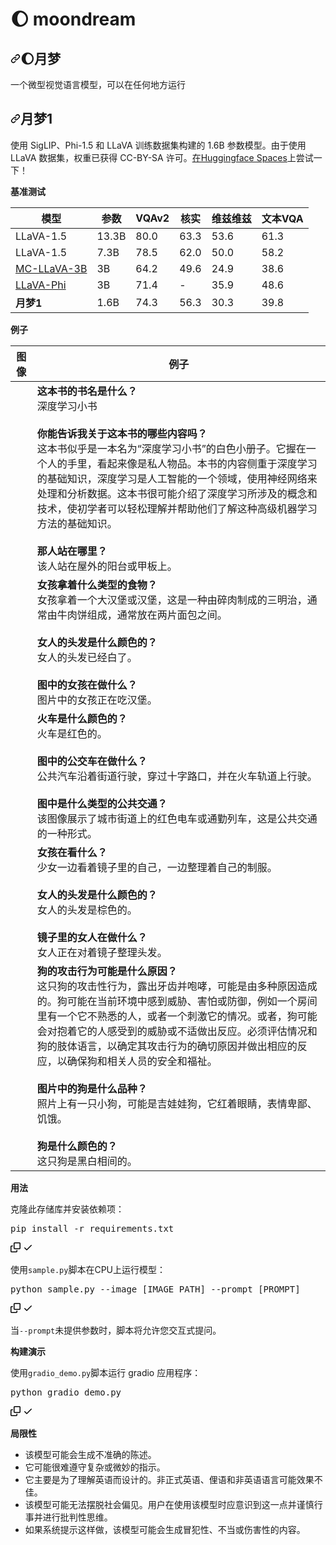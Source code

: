 # 🌔 moondream

<div class="Box-sc-g0xbh4-0 bJMeLZ js-snippet-clipboard-copy-unpositioned" data-hpc="true"><article class="markdown-body entry-content container-lg" itemprop="text"><h1 tabindex="-1" dir="auto"><a id="user-content--moondream" class="anchor" aria-hidden="true" tabindex="-1" href="#-moondream"><svg class="octicon octicon-link" viewBox="0 0 16 16" version="1.1" width="16" height="16" aria-hidden="true"><path d="m7.775 3.275 1.25-1.25a3.5 3.5 0 1 1 4.95 4.95l-2.5 2.5a3.5 3.5 0 0 1-4.95 0 .751.751 0 0 1 .018-1.042.751.751 0 0 1 1.042-.018 1.998 1.998 0 0 0 2.83 0l2.5-2.5a2.002 2.002 0 0 0-2.83-2.83l-1.25 1.25a.751.751 0 0 1-1.042-.018.751.751 0 0 1-.018-1.042Zm-4.69 9.64a1.998 1.998 0 0 0 2.83 0l1.25-1.25a.751.751 0 0 1 1.042.018.751.751 0 0 1 .018 1.042l-1.25 1.25a3.5 3.5 0 1 1-4.95-4.95l2.5-2.5a3.5 3.5 0 0 1 4.95 0 .751.751 0 0 1-.018 1.042.751.751 0 0 1-1.042.018 1.998 1.998 0 0 0-2.83 0l-2.5 2.5a1.998 1.998 0 0 0 0 2.83Z"></path></svg></a><font style="vertical-align: inherit;"><font style="vertical-align: inherit;">🌔月梦</font></font></h1>
<p dir="auto"><font style="vertical-align: inherit;"><font style="vertical-align: inherit;">一个微型视觉语言模型，可以在任何地方运行</font></font></p>
<h2 tabindex="-1" dir="auto"><a id="user-content-moondream1" class="anchor" aria-hidden="true" tabindex="-1" href="#moondream1"><svg class="octicon octicon-link" viewBox="0 0 16 16" version="1.1" width="16" height="16" aria-hidden="true"><path d="m7.775 3.275 1.25-1.25a3.5 3.5 0 1 1 4.95 4.95l-2.5 2.5a3.5 3.5 0 0 1-4.95 0 .751.751 0 0 1 .018-1.042.751.751 0 0 1 1.042-.018 1.998 1.998 0 0 0 2.83 0l2.5-2.5a2.002 2.002 0 0 0-2.83-2.83l-1.25 1.25a.751.751 0 0 1-1.042-.018.751.751 0 0 1-.018-1.042Zm-4.69 9.64a1.998 1.998 0 0 0 2.83 0l1.25-1.25a.751.751 0 0 1 1.042.018.751.751 0 0 1 .018 1.042l-1.25 1.25a3.5 3.5 0 1 1-4.95-4.95l2.5-2.5a3.5 3.5 0 0 1 4.95 0 .751.751 0 0 1-.018 1.042.751.751 0 0 1-1.042.018 1.998 1.998 0 0 0-2.83 0l-2.5 2.5a1.998 1.998 0 0 0 0 2.83Z"></path></svg></a><font style="vertical-align: inherit;"><font style="vertical-align: inherit;">月梦1</font></font></h2>
<p dir="auto"><font style="vertical-align: inherit;"><font style="vertical-align: inherit;">使用 SigLIP、Phi-1.5 和 LLaVA 训练数据集构建的 1.6B 参数模型。</font><font style="vertical-align: inherit;">由于使用 LLaVA 数据集，权重已获得 CC-BY-SA 许可。</font></font><a href="https://huggingface.co/spaces/vikhyatk/moondream1" rel="nofollow"><font style="vertical-align: inherit;"><font style="vertical-align: inherit;">在Huggingface Spaces</font></font></a><font style="vertical-align: inherit;"><font style="vertical-align: inherit;">上尝试一下</font><font style="vertical-align: inherit;">！</font></font></p>
<p dir="auto"><strong><font style="vertical-align: inherit;"><font style="vertical-align: inherit;">基准测试</font></font></strong></p>
<table>
<thead>
<tr>
<th><font style="vertical-align: inherit;"><font style="vertical-align: inherit;">模型</font></font></th>
<th><font style="vertical-align: inherit;"><font style="vertical-align: inherit;">参数</font></font></th>
<th><font style="vertical-align: inherit;"><font style="vertical-align: inherit;">VQAv2</font></font></th>
<th><font style="vertical-align: inherit;"><font style="vertical-align: inherit;">核实</font></font></th>
<th><font style="vertical-align: inherit;"><font style="vertical-align: inherit;">维兹维兹</font></font></th>
<th><font style="vertical-align: inherit;"><font style="vertical-align: inherit;">文本VQA</font></font></th>
</tr>
</thead>
<tbody>
<tr>
<td><font style="vertical-align: inherit;"><font style="vertical-align: inherit;">LLaVA-1.5</font></font></td>
<td><font style="vertical-align: inherit;"><font style="vertical-align: inherit;">13.3B</font></font></td>
<td>80.0</td>
<td>63.3</td>
<td>53.6</td>
<td>61.3</td>
</tr>
<tr>
<td><font style="vertical-align: inherit;"><font style="vertical-align: inherit;">LLaVA-1.5</font></font></td>
<td><font style="vertical-align: inherit;"><font style="vertical-align: inherit;">7.3B</font></font></td>
<td>78.5</td>
<td>62.0</td>
<td>50.0</td>
<td>58.2</td>
</tr>
<tr>
<td><a href="https://huggingface.co/visheratin/MC-LLaVA-3b" rel="nofollow"><font style="vertical-align: inherit;"><font style="vertical-align: inherit;">MC-LLaVA-3B</font></font></a></td>
<td><font style="vertical-align: inherit;"><font style="vertical-align: inherit;">3B</font></font></td>
<td>64.2</td>
<td>49.6</td>
<td>24.9</td>
<td>38.6</td>
</tr>
<tr>
<td><a href="https://arxiv.org/pdf/2401.02330.pdf" rel="nofollow"><font style="vertical-align: inherit;"><font style="vertical-align: inherit;">LLaVA-Phi</font></font></a></td>
<td><font style="vertical-align: inherit;"><font style="vertical-align: inherit;">3B</font></font></td>
<td>71.4</td>
<td>-</td>
<td>35.9</td>
<td>48.6</td>
</tr>
<tr>
<td><strong><font style="vertical-align: inherit;"><font style="vertical-align: inherit;">月梦1</font></font></strong></td>
<td><font style="vertical-align: inherit;"><font style="vertical-align: inherit;">1.6B</font></font></td>
<td>74.3</td>
<td>56.3</td>
<td>30.3</td>
<td>39.8</td>
</tr>
</tbody>
</table>
<p dir="auto"><strong><font style="vertical-align: inherit;"><font style="vertical-align: inherit;">例子</font></font></strong></p>
<table>
<thead>
<tr>
<th><font style="vertical-align: inherit;"><font style="vertical-align: inherit;">图像</font></font></th>
<th><font style="vertical-align: inherit;"><font style="vertical-align: inherit;">例子</font></font></th>
</tr>
</thead>
<tbody>
<tr>
<td><a target="_blank" rel="noopener noreferrer" href="/vikhyat/moondream/blob/main/assets/demo-1.jpg"><img src="/vikhyat/moondream/raw/main/assets/demo-1.jpg" alt="" style="max-width: 100%;"></a></td>
<td><strong><font style="vertical-align: inherit;"><font style="vertical-align: inherit;">这本书的书名是什么？</font></font></strong><br><font style="vertical-align: inherit;"><font style="vertical-align: inherit;">深度学习小书</font></font><br><br><strong><font style="vertical-align: inherit;"><font style="vertical-align: inherit;">你能告诉我关于这本书的哪些内容吗？</font></font></strong><br><font style="vertical-align: inherit;"><font style="vertical-align: inherit;">这本书似乎是一本名为“深度学习小书”的白色小册子。</font><font style="vertical-align: inherit;">它握在一个人的手里，看起来像是私人物品。</font><font style="vertical-align: inherit;">本书的内容侧重于深度学习的基础知识，深度学习是人工智能的一个领域，使用神经网络来处理和分析数据。</font><font style="vertical-align: inherit;">这本书很可能介绍了深度学习所涉及的概念和技术，使初学者可以轻松理解并帮助他们了解这种高级机器学习方法的基础知识。</font></font><br><br><strong><font style="vertical-align: inherit;"><font style="vertical-align: inherit;">那人站在哪里？</font></font></strong><br><font style="vertical-align: inherit;"><font style="vertical-align: inherit;">该人站在屋外的阳台或甲板上。</font></font></td>
</tr>
<tr>
<td><a target="_blank" rel="noopener noreferrer" href="/vikhyat/moondream/blob/main/assets/demo-2.jpg"><img src="/vikhyat/moondream/raw/main/assets/demo-2.jpg" alt="" style="max-width: 100%;"></a></td>
<td><strong><font style="vertical-align: inherit;"><font style="vertical-align: inherit;">女孩拿着什么类型的食物？</font></font></strong><br><font style="vertical-align: inherit;"><font style="vertical-align: inherit;">女孩拿着一个大汉堡或汉堡，这是一种由碎肉制成的三明治，通常由牛肉饼组成，通常放在两片面包之间。</font></font><br><br><strong><font style="vertical-align: inherit;"><font style="vertical-align: inherit;">女人的头发是什么颜色的？</font></font></strong><br><font style="vertical-align: inherit;"><font style="vertical-align: inherit;">女人的头发已经白了。</font></font><br><br><strong><font style="vertical-align: inherit;"><font style="vertical-align: inherit;">图中的女孩在做什么？</font></font></strong><br><font style="vertical-align: inherit;"><font style="vertical-align: inherit;">图片中的女孩正在吃汉堡。</font></font></td>
</tr>
<tr>
<td><a target="_blank" rel="noopener noreferrer" href="/vikhyat/moondream/blob/main/assets/demo-3.jpg"><img src="/vikhyat/moondream/raw/main/assets/demo-3.jpg" alt="" style="max-width: 100%;"></a></td>
<td><strong><font style="vertical-align: inherit;"><font style="vertical-align: inherit;">火车是什么颜色的？</font></font></strong><br><font style="vertical-align: inherit;"><font style="vertical-align: inherit;">火车是红色的。</font></font><br><br><strong><font style="vertical-align: inherit;"><font style="vertical-align: inherit;">图中的公交车在做什么？</font></font></strong><br><font style="vertical-align: inherit;"><font style="vertical-align: inherit;">公共汽车沿着街道行驶，穿过十字路口，并在火车轨道上行驶。</font></font><br><br><strong><font style="vertical-align: inherit;"><font style="vertical-align: inherit;">图中是什么类型的公共交通？</font></font></strong><br><font style="vertical-align: inherit;"><font style="vertical-align: inherit;">该图像展示了城市街道上的红色电车或通勤列车，这是公共交通的一种形式。</font></font></td>
</tr>
<tr>
<td><a target="_blank" rel="noopener noreferrer" href="/vikhyat/moondream/blob/main/assets/demo-4.jpg"><img src="/vikhyat/moondream/raw/main/assets/demo-4.jpg" alt="" style="max-width: 100%;"></a></td>
<td><strong><font style="vertical-align: inherit;"><font style="vertical-align: inherit;">女孩在看什么？</font></font></strong><br><font style="vertical-align: inherit;"><font style="vertical-align: inherit;">少女一边看着镜子里的自己，一边整理着自己的制服。</font></font><br><br><strong><font style="vertical-align: inherit;"><font style="vertical-align: inherit;">女人的头发是什么颜色的？</font></font></strong><br><font style="vertical-align: inherit;"><font style="vertical-align: inherit;">女人的头发是棕色的。</font></font><br><br><strong><font style="vertical-align: inherit;"><font style="vertical-align: inherit;">镜子里的女人在做什么？</font></font></strong><br><font style="vertical-align: inherit;"><font style="vertical-align: inherit;">女人正在对着镜子整理头发。</font></font></td>
</tr>
<tr>
<td><a target="_blank" rel="noopener noreferrer" href="/vikhyat/moondream/blob/main/assets/demo-5.jpg"><img src="/vikhyat/moondream/raw/main/assets/demo-5.jpg" alt="" style="max-width: 100%;"></a></td>
<td><strong><font style="vertical-align: inherit;"><font style="vertical-align: inherit;">狗的攻击行为可能是什么原因？</font></font></strong><br><font style="vertical-align: inherit;"><font style="vertical-align: inherit;">这只狗的攻击性行为，露出牙齿并咆哮，可能是由多种原因造成的。</font><font style="vertical-align: inherit;">狗可能在当前环境中感到威胁、害怕或防御，例如一个房间里有一个它不熟悉的人，或者一个刺激它的情况。</font><font style="vertical-align: inherit;">或者，狗可能会对抱着它的人感受到的威胁或不适做出反应。</font><font style="vertical-align: inherit;">必须评估情况和狗的肢体语言，以确定其攻击行为的确切原因并做出相应的反应，以确保狗和相关人员的安全和福祉。</font></font><br><br><strong><font style="vertical-align: inherit;"><font style="vertical-align: inherit;">图片中的狗是什么品种？</font></font></strong><br><font style="vertical-align: inherit;"><font style="vertical-align: inherit;">照片上有一只小狗，可能是吉娃娃狗，它红着眼睛，表情卑鄙、饥饿。</font></font><br><br><strong><font style="vertical-align: inherit;"><font style="vertical-align: inherit;">狗是什么颜色的？</font></font></strong><br><font style="vertical-align: inherit;"><font style="vertical-align: inherit;">这只狗是黑白相间的。</font></font></td>
</tr>
</tbody>
</table>
<p dir="auto"><strong><font style="vertical-align: inherit;"><font style="vertical-align: inherit;">用法</font></font></strong></p>
<p dir="auto"><font style="vertical-align: inherit;"><font style="vertical-align: inherit;">克隆此存储库并安装依赖项：</font></font></p>
<div class="highlight highlight-source-shell notranslate position-relative overflow-auto" dir="auto"><pre>pip install -r requirements.txt</pre><div class="zeroclipboard-container">
    <clipboard-copy aria-label="Copy" class="ClipboardButton btn btn-invisible js-clipboard-copy m-2 p-0 tooltipped-no-delay d-flex flex-justify-center flex-items-center" data-copy-feedback="Copied!" data-tooltip-direction="w" value="pip install -r requirements.txt" tabindex="0" role="button">
      <svg aria-hidden="true" height="16" viewBox="0 0 16 16" version="1.1" width="16" data-view-component="true" class="octicon octicon-copy js-clipboard-copy-icon">
    <path d="M0 6.75C0 5.784.784 5 1.75 5h1.5a.75.75 0 0 1 0 1.5h-1.5a.25.25 0 0 0-.25.25v7.5c0 .138.112.25.25.25h7.5a.25.25 0 0 0 .25-.25v-1.5a.75.75 0 0 1 1.5 0v1.5A1.75 1.75 0 0 1 9.25 16h-7.5A1.75 1.75 0 0 1 0 14.25Z"></path><path d="M5 1.75C5 .784 5.784 0 6.75 0h7.5C15.216 0 16 .784 16 1.75v7.5A1.75 1.75 0 0 1 14.25 11h-7.5A1.75 1.75 0 0 1 5 9.25Zm1.75-.25a.25.25 0 0 0-.25.25v7.5c0 .138.112.25.25.25h7.5a.25.25 0 0 0 .25-.25v-7.5a.25.25 0 0 0-.25-.25Z"></path>
</svg>
      <svg aria-hidden="true" height="16" viewBox="0 0 16 16" version="1.1" width="16" data-view-component="true" class="octicon octicon-check js-clipboard-check-icon color-fg-success d-none">
    <path d="M13.78 4.22a.75.75 0 0 1 0 1.06l-7.25 7.25a.75.75 0 0 1-1.06 0L2.22 9.28a.751.751 0 0 1 .018-1.042.751.751 0 0 1 1.042-.018L6 10.94l6.72-6.72a.75.75 0 0 1 1.06 0Z"></path>
</svg>
    </clipboard-copy>
  </div></div>
<p dir="auto"><font style="vertical-align: inherit;"><font style="vertical-align: inherit;">使用</font></font><code>sample.py</code><font style="vertical-align: inherit;"><font style="vertical-align: inherit;">脚本在CP&ZeroWidthSpace;&ZeroWidthSpace;U上运行模型：</font></font></p>
<div class="highlight highlight-source-shell notranslate position-relative overflow-auto" dir="auto"><pre>python sample.py --image [IMAGE_PATH] --prompt [PROMPT]</pre><div class="zeroclipboard-container">
    <clipboard-copy aria-label="Copy" class="ClipboardButton btn btn-invisible js-clipboard-copy m-2 p-0 tooltipped-no-delay d-flex flex-justify-center flex-items-center" data-copy-feedback="Copied!" data-tooltip-direction="w" value="python sample.py --image [IMAGE_PATH] --prompt [PROMPT]" tabindex="0" role="button">
      <svg aria-hidden="true" height="16" viewBox="0 0 16 16" version="1.1" width="16" data-view-component="true" class="octicon octicon-copy js-clipboard-copy-icon">
    <path d="M0 6.75C0 5.784.784 5 1.75 5h1.5a.75.75 0 0 1 0 1.5h-1.5a.25.25 0 0 0-.25.25v7.5c0 .138.112.25.25.25h7.5a.25.25 0 0 0 .25-.25v-1.5a.75.75 0 0 1 1.5 0v1.5A1.75 1.75 0 0 1 9.25 16h-7.5A1.75 1.75 0 0 1 0 14.25Z"></path><path d="M5 1.75C5 .784 5.784 0 6.75 0h7.5C15.216 0 16 .784 16 1.75v7.5A1.75 1.75 0 0 1 14.25 11h-7.5A1.75 1.75 0 0 1 5 9.25Zm1.75-.25a.25.25 0 0 0-.25.25v7.5c0 .138.112.25.25.25h7.5a.25.25 0 0 0 .25-.25v-7.5a.25.25 0 0 0-.25-.25Z"></path>
</svg>
      <svg aria-hidden="true" height="16" viewBox="0 0 16 16" version="1.1" width="16" data-view-component="true" class="octicon octicon-check js-clipboard-check-icon color-fg-success d-none">
    <path d="M13.78 4.22a.75.75 0 0 1 0 1.06l-7.25 7.25a.75.75 0 0 1-1.06 0L2.22 9.28a.751.751 0 0 1 .018-1.042.751.751 0 0 1 1.042-.018L6 10.94l6.72-6.72a.75.75 0 0 1 1.06 0Z"></path>
</svg>
    </clipboard-copy>
  </div></div>
<p dir="auto"><font style="vertical-align: inherit;"><font style="vertical-align: inherit;">当</font></font><code>--prompt</code><font style="vertical-align: inherit;"><font style="vertical-align: inherit;">未提供参数时，脚本将允许您交互式提问。</font></font></p>
<p dir="auto"><strong><font style="vertical-align: inherit;"><font style="vertical-align: inherit;">构建演示</font></font></strong></p>
<p dir="auto"><font style="vertical-align: inherit;"><font style="vertical-align: inherit;">使用</font></font><code>gradio_demo.py</code><font style="vertical-align: inherit;"><font style="vertical-align: inherit;">脚本运行 gradio 应用程序：</font></font></p>
<div class="highlight highlight-source-python notranslate position-relative overflow-auto" dir="auto"><pre><span class="pl-s1">python</span> <span class="pl-s1">gradio_demo</span>.<span class="pl-s1">py</span></pre><div class="zeroclipboard-container">
    <clipboard-copy aria-label="Copy" class="ClipboardButton btn btn-invisible js-clipboard-copy m-2 p-0 tooltipped-no-delay d-flex flex-justify-center flex-items-center" data-copy-feedback="Copied!" data-tooltip-direction="w" value="python gradio_demo.py" tabindex="0" role="button">
      <svg aria-hidden="true" height="16" viewBox="0 0 16 16" version="1.1" width="16" data-view-component="true" class="octicon octicon-copy js-clipboard-copy-icon">
    <path d="M0 6.75C0 5.784.784 5 1.75 5h1.5a.75.75 0 0 1 0 1.5h-1.5a.25.25 0 0 0-.25.25v7.5c0 .138.112.25.25.25h7.5a.25.25 0 0 0 .25-.25v-1.5a.75.75 0 0 1 1.5 0v1.5A1.75 1.75 0 0 1 9.25 16h-7.5A1.75 1.75 0 0 1 0 14.25Z"></path><path d="M5 1.75C5 .784 5.784 0 6.75 0h7.5C15.216 0 16 .784 16 1.75v7.5A1.75 1.75 0 0 1 14.25 11h-7.5A1.75 1.75 0 0 1 5 9.25Zm1.75-.25a.25.25 0 0 0-.25.25v7.5c0 .138.112.25.25.25h7.5a.25.25 0 0 0 .25-.25v-7.5a.25.25 0 0 0-.25-.25Z"></path>
</svg>
      <svg aria-hidden="true" height="16" viewBox="0 0 16 16" version="1.1" width="16" data-view-component="true" class="octicon octicon-check js-clipboard-check-icon color-fg-success d-none">
    <path d="M13.78 4.22a.75.75 0 0 1 0 1.06l-7.25 7.25a.75.75 0 0 1-1.06 0L2.22 9.28a.751.751 0 0 1 .018-1.042.751.751 0 0 1 1.042-.018L6 10.94l6.72-6.72a.75.75 0 0 1 1.06 0Z"></path>
</svg>
    </clipboard-copy>
  </div></div>
<p dir="auto"><strong><font style="vertical-align: inherit;"><font style="vertical-align: inherit;">局限性</font></font></strong></p>
<ul dir="auto">
<li><font style="vertical-align: inherit;"><font style="vertical-align: inherit;">该模型可能会生成不准确的陈述。</font></font></li>
<li><font style="vertical-align: inherit;"><font style="vertical-align: inherit;">它可能很难遵守复杂或微妙的指示。</font></font></li>
<li><font style="vertical-align: inherit;"><font style="vertical-align: inherit;">它主要是为了理解英语而设计的。</font><font style="vertical-align: inherit;">非正式英语、俚语和非英语语言可能效果不佳。</font></font></li>
<li><font style="vertical-align: inherit;"><font style="vertical-align: inherit;">该模型可能无法摆脱社会偏见。</font><font style="vertical-align: inherit;">用户在使用该模型时应意识到这一点并谨慎行事并进行批判性思维。</font></font></li>
<li><font style="vertical-align: inherit;"><font style="vertical-align: inherit;">如果系统提示这样做，该模型可能会生成冒犯性、不当或伤害性的内容。</font></font></li>
</ul>
</article></div>
